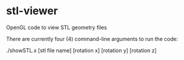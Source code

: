 stl-viewer
==========

OpenGL code to view STL geometry files

There are currently four (4) command-line arguments to run the code:

./showSTL.x [stl file name] [rotation x] [rotation y] [rotation z] 
